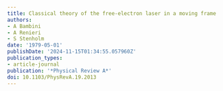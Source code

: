 ```yaml
---
title: Classical theory of the free-electron laser in a moving frame
authors:
- A Bambini
- A Renieri
- S Stenholm
date: '1979-05-01'
publishDate: '2024-11-15T01:34:55.057960Z'
publication_types:
- article-journal
publication: '*Physical Review A*'
doi: 10.1103/PhysRevA.19.2013
---
```

